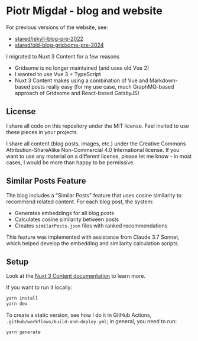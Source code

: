# Piotr Migdał - blog and website

For previous versions of the website, see:

- [stared/jekyll-blog-pre-2022](https://github.com/stared/jekyll-blog-pre-2022)
- [stared/old-blog-gridsome-pre-2024](https://github.com/stared/old-blog-gridsome-pre-2024)

I migrated to Nuxt 3 Content for a few reasons

- Gridsome is no longer maintained (and uses old Vue 2)
- I wanted to use Vue 3 + TypeScript
- Nuxt 3 Content makes using a combination of Vue and Markdown-based posts really easy (for my use case, much GraphMQ-based approach of Gridsome and React-based GatsbyJS)

## License

I share all code on this repository under the MIT license. Feel invited to use these pieces in your projects.

I share all content (blog posts, images, etc.) under the Creative Commons Attribution-ShareAlike Non-Commercial 4.0 International license. If you want to use any material on a different license, please let me know - in most cases, I would be more than happy to be permissive.

## Similar Posts Feature

The blog includes a "Similar Posts" feature that uses cosine similarity to recommend related content. For each blog post, the system:

- Generates embeddings for all blog posts
- Calculates cosine similarity between posts
- Creates `similarPosts.json` files with ranked recommendations

This feature was implemented with assistance from Claude 3.7 Sonnet, which helped develop the embedding and similarity calculation scripts.

## Setup

Look at the [Nuxt 3 Content documentation](https://content.nuxt.com/) to learn more.

If you want to run it locally:

```bash
yarn install
yarn dev
```

To create a static version, see how I do it in GitHub Actions, `.github/workflows/build-and-deploy.yml`; in general, you need to run:

```bash
yarn generate
```
